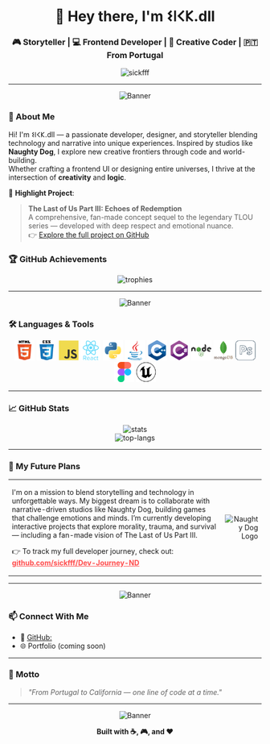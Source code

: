 <h1 align="center">👋 Hey there, I'm 𐌔𐌉𐌂𐌊.dll </h1>
<h3 align="center">🎮 Storyteller | 💻 Frontend Developer | 🎨 Creative Coder | 🇵🇹 From Portugal</h3>

<p align="center">
  <img src="https://komarev.com/ghpvc/?username=sickfff&label=Profile%20views&color=0e75b6&style=flat" alt="sickfff" />
</p>

---
<p align="center">
  <img src="https://i.pinimg.com/736x/7d/55/50/7d5550ef90c58c7e16ba0fdcb6842155.jpg" alt="Banner" />
</p>

### 🧠 About Me

Hi! I'm 𐌔𐌉𐌂𐌊.dll — a passionate developer, designer, and storyteller blending technology and narrative into unique experiences. Inspired by studios like **Naughty Dog**, I explore new creative frontiers through code and world-building.  
Whether crafting a frontend UI or designing entire universes, I thrive at the intersection of **creativity** and **logic**.

🚀 **Highlight Project**:  
> **The Last of Us Part III: Echoes of Redemption**  
> A comprehensive, fan-made concept sequel to the legendary TLOU series — developed with deep respect and emotional nuance.  
> 👉 [Explore the full project on GitHub](https://github.com/sickfff/TLOU-3---BY-ME)


### 🏆 GitHub Achievements

<p align="center">
  <img src="https://github-profile-trophy.vercel.app/?username=sickfff&theme=darkhub&title=Stars,Followers,Repositories,Commit" alt="trophies" />
</p>

---
<p align="center">
  <img src="https://i.pinimg.com/736x/ba/ee/b8/baeeb81d09343497bc6b443f1cefbe77.jpg" alt="Banner" />
</p>

### 🛠️ Languages & Tools

<p align="center">
  <img src="https://raw.githubusercontent.com/devicons/devicon/master/icons/html5/html5-original-wordmark.svg" width="40" alt="HTML5"/>
  <img src="https://raw.githubusercontent.com/devicons/devicon/master/icons/css3/css3-original-wordmark.svg" width="40" alt="CSS3"/>
  <img src="https://raw.githubusercontent.com/devicons/devicon/master/icons/javascript/javascript-original.svg" width="40" alt="JavaScript"/>
  <img src="https://raw.githubusercontent.com/devicons/devicon/master/icons/react/react-original-wordmark.svg" width="40" alt="React"/>
  <img src="https://raw.githubusercontent.com/devicons/devicon/master/icons/python/python-original.svg" width="40" alt="Python"/>
  <img src="https://raw.githubusercontent.com/devicons/devicon/master/icons/java/java-original.svg" width="40" alt="Java"/>
  <img src="https://raw.githubusercontent.com/devicons/devicon/master/icons/cplusplus/cplusplus-original.svg" width="40" alt="C++"/>
  <img src="https://raw.githubusercontent.com/devicons/devicon/master/icons/csharp/csharp-original.svg" width="40" alt="C#"/>
  <img src="https://raw.githubusercontent.com/devicons/devicon/master/icons/nodejs/nodejs-original-wordmark.svg" width="40" alt="NodeJS"/>
  <img src="https://raw.githubusercontent.com/devicons/devicon/master/icons/mongodb/mongodb-original-wordmark.svg" width="40" alt="MongoDB"/>
  <img src="https://raw.githubusercontent.com/devicons/devicon/master/icons/photoshop/photoshop-line.svg" width="40" alt="Photoshop"/>
  <img src="https://raw.githubusercontent.com/devicons/devicon/master/icons/figma/figma-original.svg" width="40" alt="Figma"/>
  <img src="https://raw.githubusercontent.com/devicons/devicon/ca28c779441053191ff11710fe24a9e6c23690d6/icons/unrealengine/unrealengine-original.svg" width="40" alt="Unreal Engine"/>
</p>

---

### 📈 GitHub Stats

<p align="center">
  <img src="https://github-readme-stats.vercel.app/api?username=sickfff&theme=dark&show_icons=true&icon_color=FF4C4C&title_color=FF4C4C&text_color=ffffff" alt="stats" />
  <br />
  <img src="https://github-readme-stats.vercel.app/api/top-langs/?username=sickfff&theme=dark&layout=compact&title_color=FF4C4C&text_color=ffffff" alt="top-langs" />
</p>

---

### 🚀 My Future Plans

<table>
<tr>
<td>

<p align="left">
I'm on a mission to blend storytelling and technology in unforgettable ways. My biggest dream is to collaborate with narrative-driven studios like Naughty Dog, building games that challenge emotions and minds. I’m currently developing interactive projects that explore morality, trauma, and survival — including a fan-made vision of The Last of Us Part III.

👉 To track my full developer journey, check out:  
<a href="https://github.com/sickfff/Dev-Journey-ND" style="color:#FF4C4C;"><b>github.com/sickfff/Dev-Journey-ND</b></a>
</p>

</td>
<td align="right">
  <img src="https://www.pngkit.com/png/full/360-3603622_dovahkiin-png.png" alt="Naughty Dog Logo" width="160" />
</td>
</tr>
</table>

---
<p align="center">
  <img src="https://i.pinimg.com/736x/59/0e/08/590e08b051a1cd543b90f52db20965ba.jpg" alt="Banner" />
</p>

### 📫 Connect With Me

- 💬 [GitHub:](https://github.com/sickfff)
- 🌐 Portfolio (coming soon)

---

### 🧠 Motto

> *"From Portugal to California — one line of code at a time."*

---
<p align="center">
  <img src="https://i.pinimg.com/736x/4b/88/a3/4b88a371dc9130eda57ed510e3531632.jpg" alt="Banner" />
</p>
<p align="center">
  <b>Built with ☕, 🎮, and ❤️</b>
</p>
